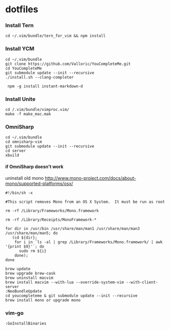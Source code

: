 # dotfiles


### Install Tern
```
cd ~/.vim/bundle/tern_for_vim && npm install
```

### Install YCM
```
cd ~/.vim/bundle
git clone https://github.com/Valloric/YouCompleteMe.git
cd YouCompleteMe
git submodule update --init --recursive
./install.sh --clang-completer

 npm -g install instant-markdown-d
```

### Install Unite
```
cd /.vim/bundle/vimproc.vim/
make -f make_mac.mak
```

### OmniSharp
```
cd ~/.vim/bundle
cd omnisharp-vim
git submodule update --init --recursive
cd server
xbuild
```
#### if OmniSharp doesn't work
uninstall old mono
http://www.mono-project.com/docs/about-mono/supported-platforms/osx/
```
#!/bin/sh -x

#This script removes Mono from an OS X System.  It must be run as root

rm -rf /Library/Frameworks/Mono.framework

rm -rf /Library/Receipts/MonoFramework-*

for dir in /usr/bin /usr/share/man/man1 /usr/share/man/man3 /usr/share/man/man5; do
   (cd ${dir};
    for i in `ls -al | grep /Library/Frameworks/Mono.framework/ | awk '{print $9}'`; do
      sudo rm ${i}
    done);
done
```

```
brew update
brew upgrade brew-cask
brew uninstall macvim
brew install macvim --with-lua --override-system-vim --with-client-server
:NeoBundleUpdate
cd youcompleteme & git submodule update --init --recursive
brew install mono or upgrade mono
```


### vim-go
```
:GoInstallBinaries
```
